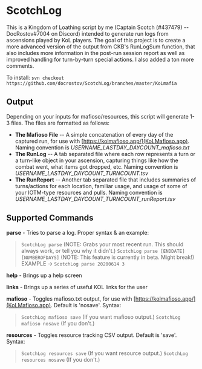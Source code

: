 # ScotchLog
This is a Kingdom of Loathing script by me (Captain Scotch (#437479) -- DocRostov#7004 on Discord) intended to generate run logs from ascensions played by KoL players. The goal of this project is to create a more advanced version of the output from CKB's RunLogSum function, that also includes more information in the post-run session report as well as improved handling for turn-by-turn special actions. I also added a ton more comments. 

To install:
`svn checkout https://github.com/docrostov/ScotchLog/branches/master/KoLmafia`

## Output
Depending on your inputs for mafioso/resources, this script will generate 1-3 files. The files are formatted as follows:

  - **The Mafioso File** -- A simple concatenation of every day of the captured run, for use with [https://kolmafioso.app/](KoLMafioso.app). Naming convention is *USERNAME_LASTDAY_DAYCOUNT_mafioso.txt*
  - **The RunLog** -- A tab separated file where each row represents a turn or a turn-like object in your ascension, capturing things like how the combat went, what items got dropped, etc. Naming convention is *USERNAME_LASTDAY_DAYCOUNT_TURNCOUNT.tsv*
  - **The RunReport** -- Another tab separated file that includes summaries of turns/actions for each location, familiar usage, and usage of some of your IOTM-type resources and pulls. Naming convention is *USERNAME_LASTDAY_DAYCOUNT_TURNCOUNT_runReport.tsv*

## Supported Commands
**parse** - Tries to parse a log. Proper syntax & an example:
> `ScotchLog parse` (NOTE: Grabs your most recent run. This should always work, or tell you why it didn't.)
> `ScotchLog parse [ENDDATE] [NUMBEROFDAYS]` (NOTE: This feature is currently in beta. Might break!)
> EXAMPLE -> `ScotchLog parse 20200614 3`

**help** - Brings up a help screen

**links** - Brings up a series of useful KOL links for the user

**mafioso** - Toggles mafioso.txt output, for use with [https://kolmafioso.app/](KoLMafioso.app). Default is 'nosave'. Syntax:
> `ScotchLog mafioso save` (If you want mafioso output.)
> `ScotchLog mafioso nosave` (If you don't.)

**resources** - Toggles resource tracking CSV output. Default is 'save'. Syntax:
> `ScotchLog resources save` (If you want resource output.)
> `ScotchLog resources nosave` (If you don't.)
